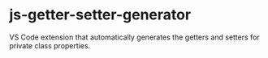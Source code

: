 # js-getter-setter-generator
VS Code extension that automatically generates the getters and setters for private class properties.

